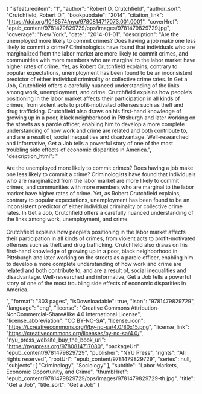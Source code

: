 {
  "isfeatureditem": "1",
  "author": "Robert D. Crutchfield",
  "author_sort": "Crutchfield, Robert D.",
  "bookpubdate": "2014",
  "citation_link": "https://doi.org/10.18574/nyu/9780814717073.001.0001",
  "coverHref": "epub_content/9781479829729/ops/images/9781479829729.jpg",
  "coverage": "New York",
  "date": "2014-01-01",
  "description": "Are the unemployed more likely to commit crimes? Does having a job make one less likely to commit a crime? Criminologists have found that individuals who are marginalized from the labor market are more likely to commit crimes, and communities with more members who are marginal to the labor market have higher rates of crime. Yet, as Robert Crutchfield explains, contrary to popular expectations, unemployment has been found to be an inconsistent predictor of either individual criminality or collective crime rates. In Get a Job, Crutchfield offers a carefully nuanced understanding of the links among work, unemployment, and crime.               Crutchfield explains how people’s positioning in the labor market affects their participation in all kinds of crimes, from violent acts to profit-motivated offenses such as theft and drug trafficking. Crutchfield also draws on his first-hand knowledge of growing up in a poor, black neighborhood in Pittsburgh and later working on the streets as a parole officer, enabling him to develop a more complete understanding of how work and crime are related and both contribute to, and are a result of, social inequalities and disadvantage. Well-researched and informative, Get a Job tells a powerful story of one of the most troubling side effects of economic disparities in America.",
  "description_html": "<p>Are the unemployed more likely to commit crimes? Does having a job make one less likely to commit a crime? Criminologists have found that individuals who are marginalized from the labor market are more likely to commit crimes, and communities with more members who are marginal to the labor market have higher rates of crime. Yet, as Robert Crutchfield explains, contrary to popular expectations, unemployment has been found to be an inconsistent predictor of either individual criminality or collective crime rates. In Get a Job, Crutchfield offers a carefully nuanced understanding of the links among work, unemployment, and crime.               <br><br>Crutchfield explains how people’s positioning in the labor market affects their participation in all kinds of crimes, from violent acts to profit-motivated offenses such as theft and drug trafficking. Crutchfield also draws on his first-hand knowledge of growing up in a poor, black neighborhood in Pittsburgh and later working on the streets as a parole officer, enabling him to develop a more complete understanding of how work and crime are related and both contribute to, and are a result of, social inequalities and disadvantage. Well-researched and informative, Get a Job tells a powerful story of one of the most troubling side effects of economic disparities in America.</p>",
  "format": "303 pages",
  "isDownloadable": true,
  "isbn": "9781479829729",
  "language": "eng",
  "license": "Creative Commons Attribution-NonCommercial-ShareAlike 4.0 International License",
  "license_abbreviation": "CC BY-NC-SA",
  "license_icon": "https://i.creativecommons.org/l/by-nc-sa/4.0/80x15.png",
  "license_link": "https://creativecommons.org/licenses/by-nc-sa/4.0/",
  "nyu_press_website_buy_the_book_url": "https://nyupress.org/9780814717080",
  "packageUrl": "epub_content/9781479829729",
  "publisher": "NYU Press",
  "rights": "All rights reserved",
  "rootUrl": "epub_content/9781479829729",
  "series": null,
  "subjects": [
    "Criminology",
    "Sociology"
  ],
  "subtitle": "Labor Markets, Economic Opportunity, and Crime",
  "thumbHref": "epub_content/9781479829729/ops/images/9781479829729-th.jpg",
  "title": "Get a Job",
  "title_sort": "Get a Job"
}
